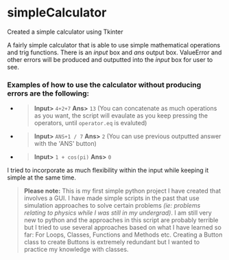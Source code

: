 # simpleCalculator
Created a simple calculator using Tkinter

A fairly simple calculator that is able to use simple mathematical operations and trig functions. There is an *input* box and *ans* output box. ValueError and other errors will be produced and outputted into the *input* box for user to see. 

### Examples of how to use the calculator without producing errors are the following:

* > **Input>** `4+2+7`   **Ans>** `13` (You can concatenate as much operations as you want, the script will evaulate as you keep pressing the operators, until `operator.eq` is evaluted)

* > **Input>** `ANS+1 / 7`   **Ans>** `2` (You can use previous outputted answer with the 'ANS' button)

* > **Input>** `1 + cos(pi)`  **Ans>** `0`


I tried to incorporate as much flexibility within the input while keeping it simple at the same time. 
> **Please note:** This is my first simple python project I have created that involves a GUI. I have made simple scripts in the past that use simulation approaches to solve certain problems *(ie: problems relating to physics while I was still in my undergrad)*. I am still very new to python and the approaches in this script are probably terrible but I tried to use several approaches based on what I have learned so far: For Loops, Classes, Functions and Methods etc. Creating a Button class to create Buttons is extremely redundant but I wanted to practice my knowledge with classes. 
